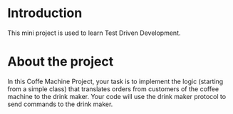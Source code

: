 # Introduction 
This mini project is used to learn Test Driven Development.

# About the project 
In this Coffe Machine Project, your task is to implement the logic (starting from a simple class) that translates orders from customers of the coffee machine to the drink maker. Your code will use the drink maker protocol to send commands to the drink maker.